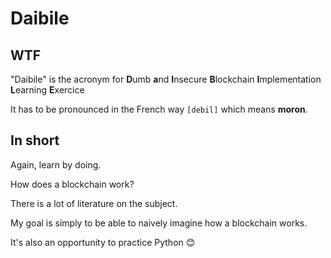 # Daibile

## WTF

"Daibile" is the acronym for **D**umb **a**nd **I**nsecure **B**lockchain **I**mplementation **L**earning **E**xercice 

It has to be pronounced in the French way `[debil]` which means **moron**.

## In short

Again, learn by doing.

How does a blockchain work?

There is a lot of literature on the subject.

My goal is simply to be able to naively imagine how a blockchain works.

It's also an opportunity to practice Python :blush: